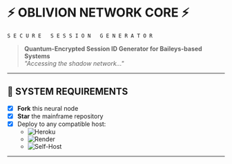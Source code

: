 # ⚡ OBLIVION NETWORK CORE ⚡
`S E C U R E   S E S S I O N   G E N E R A T O R`

> **Quantum-Encrypted Session ID Generator for Baileys-based Systems**  
> *"Accessing the shadow network..."*

---

## 🌌 SYSTEM REQUIREMENTS
- [x] **Fork** this neural node
- [x] **Star** the mainframe repository
- [x] Deploy to any compatible host:
  - ![Heroku](https://img.shields.io/badge/Heroku-430098?style=flat&logo=heroku&logoColor=white)
  - ![Render](https://img.shields.io/badge/Render-46E3B7?style=flat&logo=render&logoColor=black)
  - ![Self-Host](https://img.shields.io/badge/Self_Host-00ff9d?style=flat)

---

